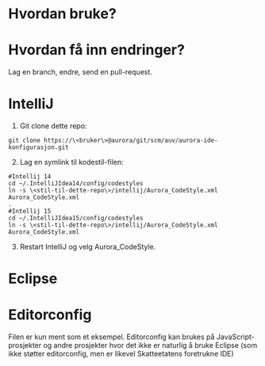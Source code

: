 # Hvordan bruke?

# Hvordan få inn endringer?

Lag en branch, endre, send en pull-request.

# IntelliJ

1. Git clone dette repo:

  ```
  git clone https://\<bruker\>@aurora/git/scm/auv/aurora-ide-konfigurasjon.git
  ```
2. Lag en symlink til kodestil-filen:

  ```
  #Intellij 14
  cd ~/.IntelliJIdea14/config/codestyles
  ln -s \<stil-til-dette-repo\>/intellij/Aurora_CodeStyle.xml Aurora_CodeStyle.xml
  .
  #Intellij 15
  cd ~/.IntelliJIdea15/config/codestyles
  ln -s \<stil-til-dette-repo\>/intellij/Aurora_CodeStyle.xml Aurora_CodeStyle.xml
  ```

3. Restart IntelliJ og velg Aurora_CodeStyle.

# Eclipse

# Editorconfig

Filen er kun ment som et eksempel. Editorconfig kan brukes på JavaScript-prosjekter
og andre prosjekter hvor det ikke er naturlig å bruke Eclipse (som ikke støtter
editorconfig, men er likevel Skatteetatens foretrukne IDE)
